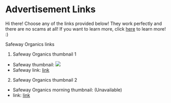 # Advertisement Links
Hi there! Choose any of the links provided below! They work perfectly and there are no scams at all! If you want to learn more, click <a href="/README.md">here</a> to learn more! :)

Safeway Organics links
1. Safeway Organics thumbnail 1
- Safeway thumbnail: <img src="//github.com/schoolappsredirector/advertisement-links/thumbnails/Safeway Organics 3.png" />
- Safeway link: <a href="https://www.safeway.com/lp/o-organics-organic.html?cmpid=ds_swy_int_own_dbm_20250423_419473221_419473221_106863_MerkleENT&clinchClickId_yldcQE=x1Vj0gAAAE7wP5PZJGMwMGQ4OThhLTNjNjMtNDFlYS1iNzFkLTU0OGE3YTdmZTQ5ZdkkYTMzY2Y1YjktYzQ3OS00YTRlLWFhZDYtNTI2NTYzY2I4Zjk2wA">link</a>

2. Safeway Organics thumbnail 2
- Safeway Organics morning thumbnail: (Unavailable)
- link: <a href="">link</a>
